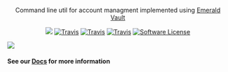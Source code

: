 <p align="center">
  <p align="center">Command line util for account managment implemented using <a href=https://github.com/ethereumproject/emerald-rs>Emerald Vault</a></p>
  <p align="center">
    <a href="https://circleci.com/gh/ethereumproject/emerald-cli" target="_blank"><img src="https://circleci.com/gh/ethereumproject/emerald-cli.svg?style=svg"/></a>
    <a href="https://travis-ci.org/ethereumproject/emerald-cli"><img alt="Travis" src="https://img.shields.io/travis/ethereumproject/emerald-cli.svg?style=flat-square"></a>
    <a href="https://ci.appveyor.com/project/splix/emerald-cli-759r3"><img alt="Travis" src="https://ci.appveyor.com/api/projects/status/9h3kobw811vmynk7?svg=true"></a>
    <a href="https://crates.io/crates/emerald-cli"><img alt="Travis" src="https://img.shields.io/crates/v/emerald-cli.svg?style=flat-square"></a>
  <a href="LICENSE"><img alt="Software License" src="https://img.shields.io/badge/License-Apache%202.0-blue.svg?style=flat-square"></a>
  </p>
</p>

<a href="https://asciinema.org/a/WbivFQXwm5lUXenNsTvzfQxRY?speed=2" target="_blank">
  <img src="https://asciinema.org/a/WbivFQXwm5lUXenNsTvzfQxRY.png" />
</a>

#### See our [Docs](docs/SUMMARY.adoc) for more information
